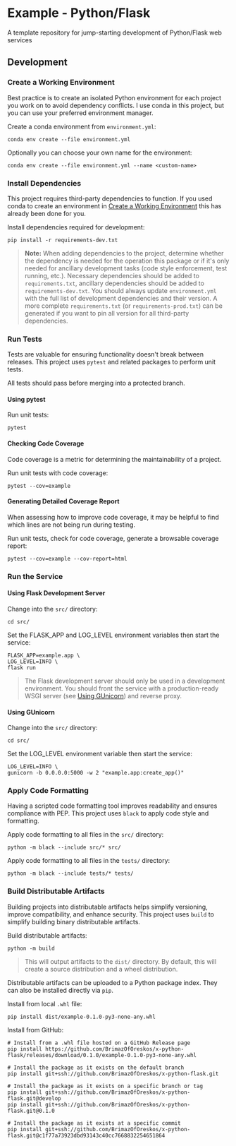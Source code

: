 # Example - Python/Flask
A template repository for jump-starting development of Python/Flask web services

## Development

### Create a Working Environment
Best practice is to create an isolated Python environment for each project
you work on to avoid dependency conflicts. I use conda in this project, but you
can use your preferred environment manager.

Create a conda environment from `environment.yml`:
```shell
conda env create --file environment.yml
```

Optionally you can choose your own name for the environment:
```shell
conda env create --file environment.yml --name <custom-name>
```

### Install Dependencies
This project requires third-party dependencies to function. If you used conda to
create an environment in [Create a Working Environment](#create-a-working-environment)
this has already been done for you.

Install dependencies required for development:
```shell
pip install -r requirements-dev.txt
```

> **Note:** When adding dependencies to the project, determine whether the
> dependency is needed for the operation this package or if it's only needed
> for ancillary development tasks (code style enforcement, test running, etc.).
> Necessary dependencies should be added to `requirements.txt`, ancillary
> dependencies should be added to `requirements-dev.txt`. You should always
> update `environment.yml` with the full list of development dependencies and
> their version. A more complete `requirements.txt` (or `requirements-prod.txt`)
> can be generated if you want to pin all version for all third-party
> dependencies.

### Run Tests
Tests are valuable for ensuring functionality doesn't break between releases.
This project uses `pytest` and related packages to perform unit tests.

All tests should pass before merging into a protected branch.

#### Using pytest
Run unit tests:
```shell
pytest
```

#### Checking Code Coverage
Code coverage is a metric for determining the maintainability of a project.

Run unit tests with code coverage:
```shell
pytest --cov=example
```

#### Generating Detailed Coverage Report
When assessing how to improve code coverage, it may be helpful to find which
lines are not being run during testing.

Run unit tests, check for code coverage, generate a browsable coverage report:
```shell
pytest --cov=example --cov-report=html
```

### Run the Service

#### Using Flask Development Server
Change into the `src/` directory:
```shell
cd src/
```

Set the FLASK_APP and LOG_LEVEL environment variables then start the service:
```shell
FLASK_APP=example.app \
LOG_LEVEL=INFO \
flask run
```

> The Flask development server should only be used in a development environment.
> You should front the service with a production-ready WSGI server (see
> [Using GUnicorn](#using-gunicorn)) and reverse proxy.

#### Using GUnicorn
Change into the `src/` directory:
```shell
cd src/
```

Set the LOG_LEVEL environment variable then start the service:
```shell
LOG_LEVEL=INFO \
gunicorn -b 0.0.0.0:5000 -w 2 "example.app:create_app()"
```

### Apply Code Formatting
Having a scripted code formatting tool improves readability and ensures
compliance with PEP. This project uses `black` to apply code style and
formatting.

Apply code formatting to all files in the `src/` directory:
```shell
python -m black --include src/* src/
```

Apply code formatting to all files in the `tests/` directory:
```shell
python -m black --include tests/* tests/
```

### Build Distributable Artifacts
Building projects into distributable artifacts helps simplify versioning,
improve compatibility, and enhance security. This project uses `build` to
simplify building binary distributable artifacts.

Build distributable artifacts:
```shell
python -m build
```

> This will output artifacts to the `dist/` directory. By default, this will
> create a source distribution and a wheel distribution.

Distributable artifacts can be uploaded to a Python package index. They can also
be installed directly via `pip`.

[//]: # (TODO: Write a "Upload to Package Index" section.)

Install from local `.whl` file:
```shell
pip install dist/example-0.1.0-py3-none-any.whl
```

Install from GitHub:
```shell
# Install from a .whl file hosted on a GitHub Release page
pip install https://github.com/BrimazOfOreskos/x-python-flask/releases/download/0.1.0/example-0.1.0-py3-none-any.whl

# Install the package as it exists on the default branch
pip install git+ssh://github.com/BrimazOfOreskos/x-python-flask.git

# Install the package as it exists on a specific branch or tag
pip install git+ssh://github.com/BrimazOfOreskos/x-python-flask.git@develop
pip install git+ssh://github.com/BrimazOfOreskos/x-python-flask.git@0.1.0

# Install the package as it exists at a specific commit
pip install git+ssh://github.com/BrimazOfOreskos/x-python-flask.git@c1f77a73923dbd93143c40cc7668832254651864
```

[//]: # (TODO: Write "Install from Package Index" section.)
